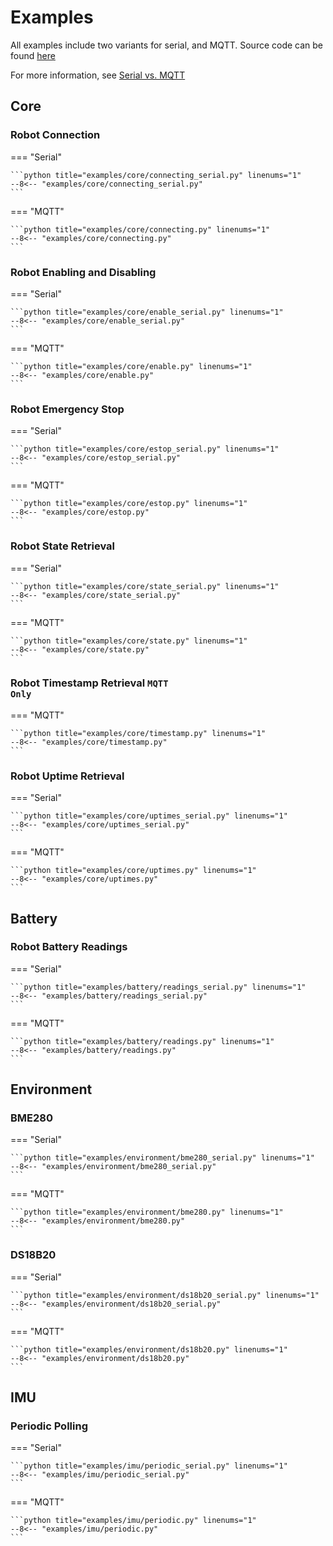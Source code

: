 # Examples

All examples include two variants for serial, and MQTT.
Source code can be found [here](https://github.com/meowmeowahr/kevinbotlib/tree/main/examples)

For more information, see [Serial vs. MQTT](architecture.md#serial-vs-mqtt)

## Core

### Robot Connection

=== "Serial"

    ```python title="examples/core/connecting_serial.py" linenums="1" 
    --8<-- "examples/core/connecting_serial.py"
    ```

=== "MQTT"

    ```python title="examples/core/connecting.py" linenums="1" 
    --8<-- "examples/core/connecting.py"
    ```

### Robot Enabling and Disabling

=== "Serial"

    ```python title="examples/core/enable_serial.py" linenums="1" 
    --8<-- "examples/core/enable_serial.py"
    ```

=== "MQTT"

    ```python title="examples/core/enable.py" linenums="1" 
    --8<-- "examples/core/enable.py"
    ```

### Robot Emergency Stop

=== "Serial"

    ```python title="examples/core/estop_serial.py" linenums="1" 
    --8<-- "examples/core/estop_serial.py"
    ```

=== "MQTT"

    ```python title="examples/core/estop.py" linenums="1" 
    --8<-- "examples/core/estop.py"
    ```

### Robot State Retrieval

=== "Serial"

    ```python title="examples/core/state_serial.py" linenums="1" 
    --8<-- "examples/core/state_serial.py"
    ```

=== "MQTT"

    ```python title="examples/core/state.py" linenums="1" 
    --8<-- "examples/core/state.py"
    ```

### Robot Timestamp Retrieval <code class="doc-symbol doc-symbol-heading doc-symbol-mqtt">MQTT Only</code>

=== "MQTT"

    ```python title="examples/core/timestamp.py" linenums="1" 
    --8<-- "examples/core/timestamp.py"
    ```

### Robot Uptime Retrieval

=== "Serial"

    ```python title="examples/core/uptimes_serial.py" linenums="1" 
    --8<-- "examples/core/uptimes_serial.py"
    ```

=== "MQTT"

    ```python title="examples/core/uptimes.py" linenums="1" 
    --8<-- "examples/core/uptimes.py"
    ```

## Battery

### Robot Battery Readings

=== "Serial"

    ```python title="examples/battery/readings_serial.py" linenums="1" 
    --8<-- "examples/battery/readings_serial.py"
    ```

=== "MQTT"

    ```python title="examples/battery/readings.py" linenums="1" 
    --8<-- "examples/battery/readings.py"
    ```

## Environment

### BME280

=== "Serial"

    ```python title="examples/environment/bme280_serial.py" linenums="1" 
    --8<-- "examples/environment/bme280_serial.py"
    ```

=== "MQTT"

    ```python title="examples/environment/bme280.py" linenums="1" 
    --8<-- "examples/environment/bme280.py"
    ```

### DS18B20

=== "Serial"

    ```python title="examples/environment/ds18b20_serial.py" linenums="1" 
    --8<-- "examples/environment/ds18b20_serial.py"
    ```

=== "MQTT"

    ```python title="examples/environment/ds18b20.py" linenums="1" 
    --8<-- "examples/environment/ds18b20.py"
    ```


## IMU

### Periodic Polling

=== "Serial"

    ```python title="examples/imu/periodic_serial.py" linenums="1" 
    --8<-- "examples/imu/periodic_serial.py"
    ```

=== "MQTT"

    ```python title="examples/imu/periodic.py" linenums="1" 
    --8<-- "examples/imu/periodic.py"
    ```